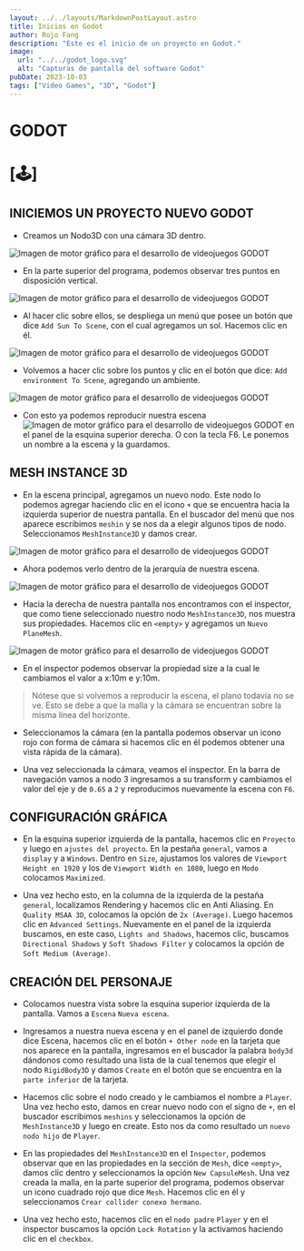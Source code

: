 ```yaml
---
layout: ../../layouts/MarkdownPostLayout.astro
title: Inicios en Godot
author: Rojo Fang
description: "Este es el inicio de un proyecto en Godot."
image:
  url: "../../godot_logo.svg"
  alt: "Capturas de pantalla del software Godot"
pubDate: 2023-10-03
tags: ["Video Games", "3D", "Godot"]
---
```


# GODOT

# [🕹️]

## INICIEMOS UN PROYECTO NUEVO GODOT

- Creamos un Nodo3D con una cámara 3D dentro.

![Imagen de motor gráfico para el desarrollo de videojuegos GODOT](/img-post-uno/node-camera.svg "Creación de Nodo3D")

- En la parte superior del programa, podemos observar tres puntos en disposición vertical.

![Imagen de motor gráfico para el desarrollo de videojuegos GODOT](/img-post-uno/navegacion.png "Creación de Nodo3D")

- Al hacer clic sobre ellos, se despliega un menú que posee un botón que dice `Add Sun To Scene`, con el cual agregamos un sol. Hacemos clic en él.

![Imagen de motor gráfico para el desarrollo de videojuegos GODOT](/img-post-uno/creacion-de-sol.png "Creacion de Sol")

- Volvemos a hacer clic sobre los puntos y clic en el botón que dice: `Add environment To Scene`, agregando un ambiente.

![Imagen de motor gráfico para el desarrollo de videojuegos GODOT](/img-post-uno/entorno-de-escena.png "Creacion de entorno")

- Con esto ya podemos reproducir nuestra escena ![Imagen de motor gráfico para el desarrollo de videojuegos GODOT](/img-post-uno/escena.png) en el panel de la esquina superior derecha. O con la tecla F6. Le ponemos un nombre a la escena y la guardamos.

## MESH INSTANCE 3D

- En la escena principal, agregamos un nuevo nodo. Este nodo lo podemos agregar haciendo clic en el icono `+` que se encuentra hacia la izquierda superior de nuestra pantalla. En el buscador del menú que nos aparece escribimos `meshin` y se nos da a elegir algunos tipos de nodo. Seleccionamos `MeshInstance3D` y damos crear.

![Imagen de motor gráfico para el desarrollo de videojuegos GODOT](/img-post-uno/meshin.png "Mesh instance 3D")

- Ahora podemos verlo dentro de la jerarquía de nuestra escena.

![Imagen de motor gráfico para el desarrollo de videojuegos GODOT](/img-post-uno/meshin-escena.png "Mesh instance 3D")

- Hacia la derecha de nuestra pantalla nos encontramos con el inspector, que como tiene seleccionado nuestro nodo `MeshInstance3D`, nos muestra sus propiedades. Hacemos clic en `<empty>` y agregamos un `Nuevo PlaneMesh`.

![Imagen de motor gráfico para el desarrollo de videojuegos GODOT](/img-post-uno/empty.png)

- En el inspector podemos observar la propiedad size a la cual le cambiamos el valor a x:10m e y:10m.

> Nótese que si volvemos a reproducir la escena, el plano todavía no se ve. Esto se debe a que la malla y la cámara se encuentran sobre la misma línea del horizonte.

- Seleccionamos la cámara (en la pantalla podemos observar un icono rojo con forma de cámara si hacemos clic en él podemos obtener una vista rápida de la cámara).

- Una vez seleccionada la cámara, veamos el inspector. En la barra de navegación vamos a nodo 3 ingresamos a su transform y cambiamos el valor del eje y de `0.65` a `2` y reproducimos nuevamente la escena con `F6`.

## CONFIGURACIÓN GRÁFICA

- En la esquina superior izquierda de la pantalla, hacemos clic en `Proyecto` y luego en `ajustes del proyecto`. En la pestaña `general`, vamos a `display` y a `Windows`. Dentro en `Size`, ajustamos los valores de `Viewport Height en 1920` y los de `Viewport Width en 1080`, luego en `Modo` colocamos `Maximized`.

- Una vez hecho esto, en la columna de la izquierda de la pestaña `general`, localizamos Rendering y hacemos clic en Anti Aliasing. En `Quality MSAA 3D`, colocamos la opción de `2x (Average)`. Luego hacemos clic en `Advanced Settings`. Nuevamente en el panel de la izquierda buscamos, en este caso, `Lights and Shadows`, hacemos clic, buscamos `Directional Shadows` y `Soft Shadows Filter` y colocamos la opción de `Soft Medium (Average)`.

## CREACIÓN DEL PERSONAJE

- Colocamos nuestra vista sobre la esquina superior izquierda de la pantalla. Vamos a `Escena` `Nueva escena`.

- Ingresamos a nuestra nueva escena y en el panel de izquierdo donde dice Escena, hacemos clic en el botón `+ Other node` en la tarjeta que nos aparece en la pantalla, ingresamos en el buscador la palabra `body3d` dándonos como resultado una lista de la cual tenemos que elegir el nodo `RigidBody3D` y damos `Create` en el botón que se encuentra en la `parte inferior` de la tarjeta.

- Hacemos clic sobre el nodo creado y le cambiamos el nombre a `Player`. Una vez hecho esto, damos en crear nuevo nodo con el signo de `+`, en el buscador escribimos `meshins` y seleccionamos la opción de `MeshInstance3D` y luego en create. Esto nos da como resultado un `nuevo nodo hijo` de `Player`.

- En las propiedades del `MeshInstance3D` en el `Inspector`, podemos observar que en las propiedades en la sección de `Mesh`, dice `<empty>`, damos clic dentro y seleccionamos la opción `New CapsuleMesh`. Una vez creada la malla, en la parte superior del programa, podemos observar un icono cuadrado rojo que dice `Mesh`. Hacemos clic en él y seleccionamos `Crear collider conexo hermano`.

- Una vez hecho esto, hacemos clic en el `nodo padre` `Player` y en el inspector buscamos la opción `Lock Rotation` y la activamos haciendo clic en el `checkbox`.
